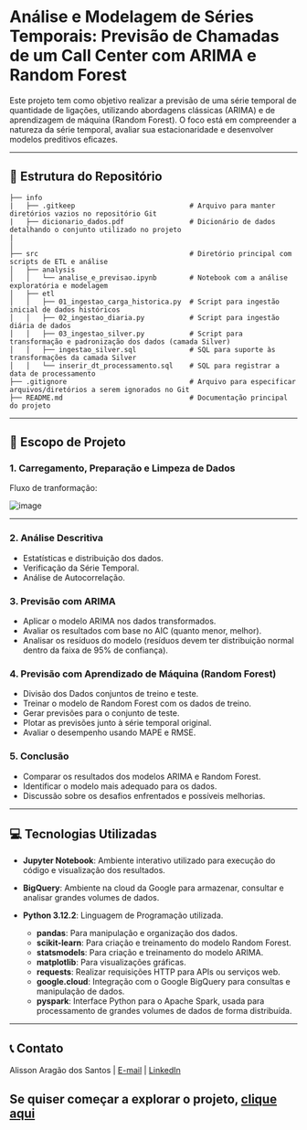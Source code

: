 # Análise e Modelagem de Séries Temporais: Previsão de Chamadas de um Call Center com ARIMA e Random Forest

Este projeto tem como objetivo realizar a previsão de uma série temporal de quantidade de ligações, utilizando abordagens clássicas (ARIMA) e de aprendizagem de máquina (Random Forest). O foco está em compreender a natureza da série temporal, avaliar sua estacionaridade e desenvolver modelos preditivos eficazes.

---

## 📂 Estrutura do Repositório

```
├── info  
|   ├── .gitkeep                            # Arquivo para manter diretórios vazios no repositório Git
|   ├── dicionario_dados.pdf                # Dicionário de dados detalhando o conjunto utilizado no projeto
|
│                                          
├── src                                     # Diretório principal com scripts de ETL e análise
│   ├── analysis
│   │   └── analise_e_previsao.ipynb        # Notebook com a análise exploratória e modelagem
│   ├── etl
│   │   ├── 01_ingestao_carga_historica.py  # Script para ingestão inicial de dados históricos
│   │   ├── 02_ingestao_diaria.py           # Script para ingestão diária de dados
│   │   ├── 03_ingestao_silver.py           # Script para transformação e padronização dos dados (camada Silver)
│   │   ├── ingestao_silver.sql             # SQL para suporte às transformações da camada Silver
│   │   └── inserir_dt_processamento.sql    # SQL para registrar a data de processamento
├── .gitignore                              # Arquivo para especificar arquivos/diretórios a serem ignorados no Git
├── README.md                               # Documentação principal do projeto
```
---

## 📜 Escopo de Projeto

### 1. Carregamento, Preparação e Limpeza de Dados

Fluxo de tranformação:

![image](https://github.com/user-attachments/assets/e8990536-f8b8-4675-a299-c86ab5961454)

---

### 2. Análise Descritiva

- Estatísticas e distribuição dos dados.
- Verificação da Série Temporal.
- Análise de Autocorrelação.

### 3. Previsão com ARIMA

- Aplicar o modelo ARIMA nos dados transformados.
- Avaliar os resultados com base no AIC (quanto menor, melhor).
- Analisar os resíduos do modelo (resíduos devem ter distribuição normal dentro da faixa de 95% de confiança).

### 4. Previsão com Aprendizado de Máquina (Random Forest)

- Divisão dos Dados conjuntos de treino e teste.
- Treinar o modelo de Random Forest com os dados de treino.
- Gerar previsões para o conjunto de teste.
- Plotar as previsões junto à série temporal original.
- Avaliar o desempenho usando MAPE e RMSE.

### 5. Conclusão

- Comparar os resultados dos modelos ARIMA e Random Forest.
- Identificar o modelo mais adequado para os dados.
- Discussão sobre os desafios enfrentados e possíveis melhorias.

---

## 💻 Tecnologias Utilizadas

- **Jupyter Notebook**: Ambiente interativo utilizado para execução do código e visualização dos resultados.
- **BigQuery**: Ambiente na cloud da Google para armazenar, consultar e analisar grandes volumes de dados.
- **Python 3.12.2**: Linguagem de Programação utilizada.

    - **pandas**: Para manipulação e organização dos dados.
    - **scikit-learn**: Para criação e treinamento do modelo Random Forest.
    - **statsmodels**: Para criação e treinamento do modelo ARIMA.
    - **matplotlib**: Para visualizações gráficas.
    - **requests**: Realizar requisições HTTP para APIs ou serviços web.
    - **google.cloud**: Integração com o Google BigQuery para consultas e manipulação de dados.
    - **pyspark**: Interface Python para o Apache Spark, usada para processamento de grandes volumes de dados de forma distribuída.


---

## 📞 Contato

Alisson Aragão dos Santos | [E-mail](alissonaragao1@gmail.com) | [LinkedIn](https://www.linkedin.com/in/alisson-arag%C3%A3o-dos-santos-459297120/)



## Se quiser começar a explorar o projeto, <a href="https://github.com/alisson-as/modelagem-series-temporais/blob/main/src/analysis/analise_e_previsao.ipynb">clique aqui</a>
